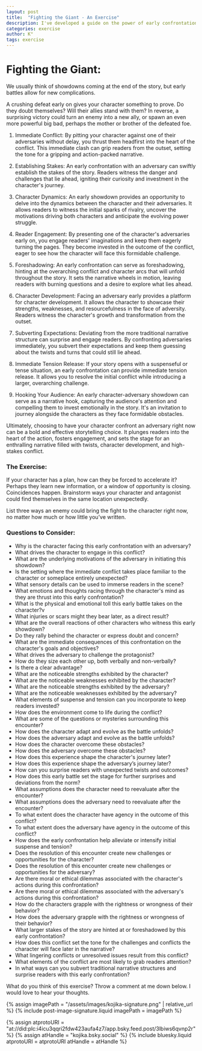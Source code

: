 ```yaml
---
layout: post
title:  "Fighting the Giant - An Exercise"
description: I've developed a guide on the power of early confrontations in storytelling, explaining how immediate conflicts can energize your narrative right from the start. While many writers save major showdowns for the finale, I explore how early battles - whether victories or defeats - can create compelling story complications and character development opportunities. Through questions examining everything from emotional stakes to environmental factors, I provide a framework for crafting these early confrontations effectively. This approach helps establish stakes quickly while leaving room for character growth and unexpected plot developments throughout the story.
categories: exercise
author: K°
tags: exercise
---
```

# Fighting the Giant:
We usually think of showdowns coming at the end of the story, but early battles allow for new complications.

A crushing defeat early on gives your character something to prove. Do they doubt themselves? Will their allies stand with them? In reverse, a surprising victory could turn an enemy into a new ally, or spawn an even more powerful big bad, perhaps the mother or brother of the defeated foe.

1. Immediate Conflict:
   By pitting your character against one of their adversaries without delay, you thrust them headfirst into the heart of the conflict. This immediate clash can grip readers from the outset, setting the tone for a gripping and action-packed narrative.


2. Establishing Stakes:
   An early confrontation with an adversary can swiftly establish the stakes of the story. Readers witness the danger and challenges that lie ahead, igniting their curiosity and investment in the character's journey.

  
3. Character Dynamics:
   An early showdown provides an opportunity to delve into the dynamics between the character and their adversaries. It allows readers to witness the initial sparks of rivalry, uncover the motivations driving both characters and anticipate the evolving power struggle.


4. Reader Engagement:
   By presenting one of the character's adversaries early on, you engage readers' imaginations and keep them eagerly turning the pages. They become invested in the outcome of the conflict, eager to see how the character will face this formidable challenge.


5. Foreshadowing:
   An early confrontation can serve as foreshadowing, hinting at the overarching conflict and character arcs that will unfold throughout the story. It sets the narrative wheels in motion, leaving readers with burning questions and a desire to explore what lies ahead.


6. Character Development:
   Facing an adversary early provides a platform for character development. It allows the character to showcase their strengths, weaknesses, and resourcefulness in the face of adversity. Readers witness the character's growth and transformation from the outset.


7. Subverting Expectations:
   Deviating from the more traditional narrative structure can surprise and engage readers. By confronting adversaries immediately, you subvert their expectations and keep them guessing about the twists and turns that could still lie ahead.


8. Immediate Tension Release:
   If your story opens with a suspenseful or tense situation, an early confrontation can provide immediate tension release. It allows you to resolve the initial conflict while introducing a larger, overarching challenge.


9. Hooking Your Audience:
   An early character-adversary showdown can serve as a narrative hook, capturing the audience's attention and compelling them to invest emotionally in the story. It's an invitation to journey alongside the characters as they face formidable obstacles.


Ultimately, choosing to have your character confront an adversary right now can be a bold and effective storytelling choice. It plunges readers into the heart of the action, fosters engagement, and sets the stage for an enthralling narrative filled with twists, character development, and high-stakes conflict.

### The Exercise:
If your character has a plan, how can they be forced to accelerate it? Perhaps they learn new information, or a window of opportunity is closing. Coincidences happen. Brainstorm ways your character and antagonist could find themselves in the same location unexpectedly.

List three ways an enemy could bring the fight to the character right now, no matter how much or how little you’ve written.

### Questions to Consider:
- Why is the character facing this early confrontation with an adversary?
- What drives the character to engage in this conflict?
- What are the underlying motivations of the adversary in initiating this showdown?
- Is the setting where the immediate conflict takes place familiar to the character or someplace entirely unexpected?
- What sensory details can be used to immerse readers in the scene?
- What emotions and thoughts racing through the character's mind as they are thrust into this early confrontation?
- What is the physical and emotional toll this early battle takes on the character?v
- What injuries or scars might they bear later, as a direct result?
- What are the overall reactions of other characters who witness this early showdown?
- Do they rally behind the character or express doubt and concern?
- What are the immediate consequences of this confrontation on the character's goals and objectives?
- What drives the adversary to challenge the protagonist?
- How do they size each other up, both verbally and non-verbally?
- Is there a clear advantage?
- What are the noticeable strengths exhibited by the character?
- What are the noticeable weaknesses exhibited by the character?
- What are the noticeable strengths exhibited by the adversary?
- What are the noticeable weaknesses exhibited by the adversary?
- What elements of suspense and tension can you incorporate to keep readers invested?
- How does the environment come to life during the conflict?
- What are some of the questions or mysteries surrounding this encounter?
- How does the character adapt and evolve as the battle unfolds?
- How does the adversary adapt and evolve as the battle unfolds?
- How does the character overcome these obstacles?
- How does the adversary overcome these obstacles?
- How does this experience shape the character's journey later?
- How does this experience shape the adversary’s journey later?
- How can you surprise readers with unexpected twists and outcomes?
- How does this early battle set the stage for further surprises and deviations from the norm?
- What assumptions does the character need to reevaluate after the encounter?
- What assumptions does the adversary need to reevaluate after the encounter?
- To what extent does the character have agency in the outcome of this conflict?
- To what extent does the adversary have agency in the outcome of this conflict?
- How does the early confrontation help alleviate or intensify initial suspense and tension?
- Does the resolution of this encounter create new challenges or opportunities for the character?
- Does the resolution of this encounter create new challenges or opportunities for the adversary?
- Are there moral or ethical dilemmas associated with the character's actions during this confrontation?
- Are there moral or ethical dilemmas associated with the adversary's actions during this confrontation?
- How do the characters grapple with the rightness or wrongness of their behavior?
- How does the adversary grapple with the rightness or wrongness of their behavior?
- What larger stakes of the story are hinted at or foreshadowed by this early confrontation?
- How does this conflict set the tone for the challenges and conflicts the character will face later in the narrative?
- What lingering conflicts or unresolved issues result from this conflict?
- What elements of the conflict are most likely to grab readers attention?
- In what ways can you subvert traditional narrative structures and surprise readers with this early confrontation?

What do you think of this exercise? Throw a comment at me down below. I would love to hear your thoughts.
<!-- signature -->
{% assign imagePath = "/assets/images/kojika-signature.png" | relative_url %}
{% include post-image-signature.liquid imagePath = imagePath %}

<!-- comments -->
{% assign atprotoURI = "at://did:plc:i4icu3qqri2fdw423aufa4z7/app.bsky.feed.post/3lbiws6qvnp2r" %}
{% assign atHandle = "kojika.bsky.social" %}
{% include bluesky.liquid atprotoURI = atprotoURI atHandle = atHandle %}
